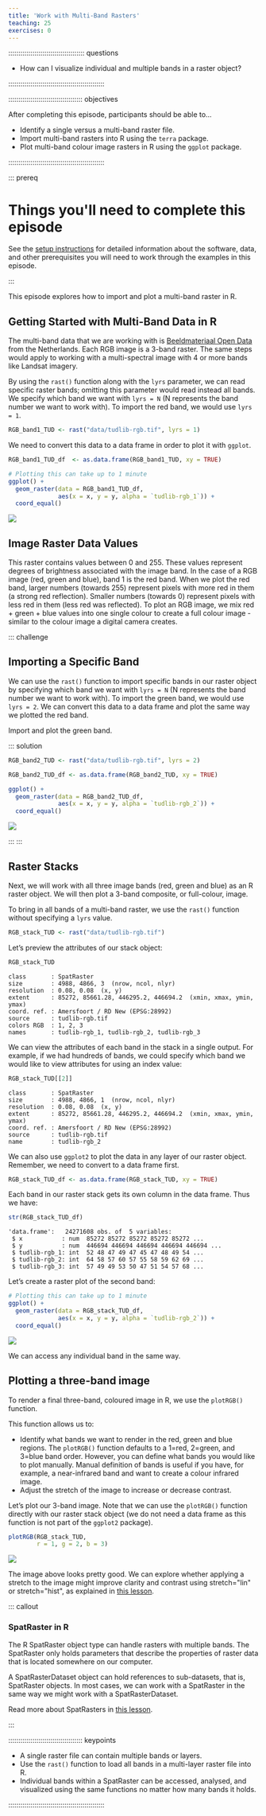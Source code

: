 ```yaml
---
title: 'Work with Multi-Band Rasters'
teaching: 25
exercises: 0
---
```




:::::::::::::::::::::::::::::::::::::: questions 

- How can I visualize individual and multiple bands in a raster object?

::::::::::::::::::::::::::::::::::::::::::::::::

::::::::::::::::::::::::::::::::::::: objectives

After completing this episode, participants should be able to…

- Identify a single versus a multi-band raster file.
- Import multi-band rasters into R using the `terra` package.
- Plot multi-band colour image rasters in R using the `ggplot` package.

::::::::::::::::::::::::::::::::::::::::::::::::

::: prereq

# Things you'll need to complete this episode

See the [setup instructions](../learners/setup.md) for detailed information about the software, data, and other prerequisites you will need to work through the examples in this episode.

<!-- This lesson uses the `terra` package in particular. If you have not installed it yet, do so by running `install.packages("terra")` before loading it with `library(terra)`. -->

:::

<!-- We introduced multi-band raster data in an [earlier lesson]().  -->
This episode explores how to import and plot a multi-band raster in R.

## Getting Started with Multi-Band Data in R

The multi-band data that we are working with is [Beeldmateriaal Open Data](https://opendata.beeldmateriaal.nl/) from the Netherlands. Each RGB image is a 3-band raster. The same steps would apply to working with a multi-spectral image with 4 or more bands like Landsat imagery.

By using the `rast()` function along with the `lyrs` parameter, we can read specific raster bands; omitting this parameter would read instead all bands. We specify which band we want with `lyrs = N` (N represents the band number we want to work with). To import the red band, we would use `lyrs = 1`.


``` r
RGB_band1_TUD <- rast("data/tudlib-rgb.tif", lyrs = 1)
```

We need to convert this data to a data frame in order to plot it with `ggplot`.

``` r
RGB_band1_TUD_df  <- as.data.frame(RGB_band1_TUD, xy = TRUE)

# Plotting this can take up to 1 minute
ggplot() +
  geom_raster(data = RGB_band1_TUD_df,
              aes(x = x, y = y, alpha = `tudlib-rgb_1`)) + 
  coord_equal()
```

<img src="fig/17-work-with-multi-band-rasters-rendered-plot-rgb-band1-1.png" style="display: block; margin: auto;" />

## Image Raster Data Values

This raster contains values between 0 and 255. These values represent degrees of brightness associated with the image band. In the case of a RGB image (red, green and blue), band 1 is the red band. When we plot the red band, larger numbers (towards 255) represent pixels with more red in them (a strong red reflection). Smaller numbers (towards 0) represent pixels with less red in them (less red was reflected). To plot an RGB image, we mix red + green + blue values into one single colour to create a full colour image - similar to the colour image a digital camera creates.

::: challenge

## Importing a Specific Band

We can use the `rast()` function to import specific bands in our raster object by specifying which band we want with `lyrs = N` (N represents the band number we want to work with). To import the green band, we would use `lyrs = 2`. We can convert this data to a data frame and plot the same way we plotted the red band.

Import and plot the green band.

::: solution


``` r
RGB_band2_TUD <- rast("data/tudlib-rgb.tif", lyrs = 2)

RGB_band2_TUD_df <- as.data.frame(RGB_band2_TUD, xy = TRUE)

ggplot() +
  geom_raster(data = RGB_band2_TUD_df,
              aes(x = x, y = y, alpha = `tudlib-rgb_2`)) + 
  coord_equal() 
```

<img src="fig/17-work-with-multi-band-rasters-rendered-unnamed-chunk-1-1.png" style="display: block; margin: auto;" />

:::
:::

## Raster Stacks

Next, we will work with all three image bands (red, green and blue) as an R raster object. We will then plot a 3-band composite, or full-colour, image.

To bring in all bands of a multi-band raster, we use the `rast()` function without specifying a `lyrs` value.

``` r
RGB_stack_TUD <- rast("data/tudlib-rgb.tif")
```

Let’s preview the attributes of our stack object:

``` r
RGB_stack_TUD
```

``` output
class       : SpatRaster 
size        : 4988, 4866, 3  (nrow, ncol, nlyr)
resolution  : 0.08, 0.08  (x, y)
extent      : 85272, 85661.28, 446295.2, 446694.2  (xmin, xmax, ymin, ymax)
coord. ref. : Amersfoort / RD New (EPSG:28992) 
source      : tudlib-rgb.tif 
colors RGB  : 1, 2, 3 
names       : tudlib-rgb_1, tudlib-rgb_2, tudlib-rgb_3 
```
We can view the attributes of each band in the stack in a single output. For example, if we had hundreds of bands, we could specify which band we would like to view attributes for using an index value:

``` r
RGB_stack_TUD[[2]]
```

``` output
class       : SpatRaster 
size        : 4988, 4866, 1  (nrow, ncol, nlyr)
resolution  : 0.08, 0.08  (x, y)
extent      : 85272, 85661.28, 446295.2, 446694.2  (xmin, xmax, ymin, ymax)
coord. ref. : Amersfoort / RD New (EPSG:28992) 
source      : tudlib-rgb.tif 
name        : tudlib-rgb_2 
```
We can also use `ggplot2` to plot the data in any layer of our raster object. Remember, we need to convert to a data frame first.


``` r
RGB_stack_TUD_df <- as.data.frame(RGB_stack_TUD, xy = TRUE)
```

Each band in our raster stack gets its own column in the data frame. Thus we have:

``` r
str(RGB_stack_TUD_df)
```

``` output
'data.frame':	24271608 obs. of  5 variables:
 $ x           : num  85272 85272 85272 85272 85272 ...
 $ y           : num  446694 446694 446694 446694 446694 ...
 $ tudlib-rgb_1: int  52 48 47 49 47 45 47 48 49 54 ...
 $ tudlib-rgb_2: int  64 58 57 60 57 55 58 59 62 69 ...
 $ tudlib-rgb_3: int  57 49 49 53 50 47 51 54 57 68 ...
```

Let’s create a raster plot of the second band:

``` r
# Plotting this can take up to 1 minute
ggplot() +
  geom_raster(data = RGB_stack_TUD_df,
              aes(x = x, y = y, alpha = `tudlib-rgb_2`)) + 
  coord_equal()
```

<img src="fig/17-work-with-multi-band-rasters-rendered-plot-rgb-band2-1.png" style="display: block; margin: auto;" />

We can access any individual band in the same way.

## Plotting a three-band image

To render a final three-band, coloured image in R, we use the `plotRGB()` function.

This function allows us to:

- Identify what bands we want to render in the red, green and blue regions. The `plotRGB()` function defaults to a 1=red, 2=green, and 3=blue band order. However, you can define what bands you would like to plot manually. Manual definition of bands is useful if you have, for example, a near-infrared band and want to create a colour infrared image.
- Adjust the stretch of the image to increase or decrease contrast.

Let’s plot our 3-band image. Note that we can use the `plotRGB()` function directly with our raster stack object (we do not need a data frame as this function is not part of the `ggplot2` package).


``` r
plotRGB(RGB_stack_TUD,
        r = 1, g = 2, b = 3)
```

<img src="fig/17-work-with-multi-band-rasters-rendered-plot-rgb-1.png" style="display: block; margin: auto;" />

The image above looks pretty good. We can explore whether applying a stretch to the image might improve clarity and contrast using stretch="lin" or stretch="hist", as explained in [this lesson](https://datacarpentry.org/r-raster-vector-geospatial/instructor/05-raster-multi-band-in-r.html#create-a-three-band-image).

::: callout

### SpatRaster in R

The R SpatRaster object type can handle rasters with multiple bands. The SpatRaster only holds parameters that describe the properties of raster data that is located somewhere on our computer.

A SpatRasterDataset object can hold references to sub-datasets, that is, SpatRaster objects. In most cases, we can work with a SpatRaster in the same way we might work with a SpatRasterDataset.

Read more about SpatRasters in [this lesson](https://datacarpentry.org/r-raster-vector-geospatial/instructor/05-raster-multi-band-in-r.html#spatraster-in-r).

:::

::::::::::::::::::::::::::::::::::::: keypoints 

- A single raster file can contain multiple bands or layers.
- Use the `rast()` function to load all bands in a multi-layer raster file into R.
- Individual bands within a SpatRaster can be accessed, analysed, and visualized using the same functions no matter how many bands it holds.

::::::::::::::::::::::::::::::::::::::::::::::::

